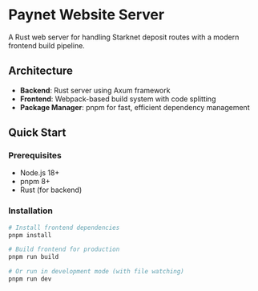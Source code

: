 # Paynet Website Server

A Rust web server for handling Starknet deposit routes with a modern frontend build pipeline.

## Architecture

- **Backend**: Rust server using Axum framework
- **Frontend**: Webpack-based build system with code splitting
- **Package Manager**: pnpm for fast, efficient dependency management

## Quick Start

### Prerequisites

- Node.js 18+ 
- pnpm 8+
- Rust (for backend)

### Installation

```bash
# Install frontend dependencies
pnpm install

# Build frontend for production
pnpm run build

# Or run in development mode (with file watching)
pnpm run dev

